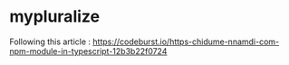 # mypluralize
Following this article : https://codeburst.io/https-chidume-nnamdi-com-npm-module-in-typescript-12b3b22f0724
